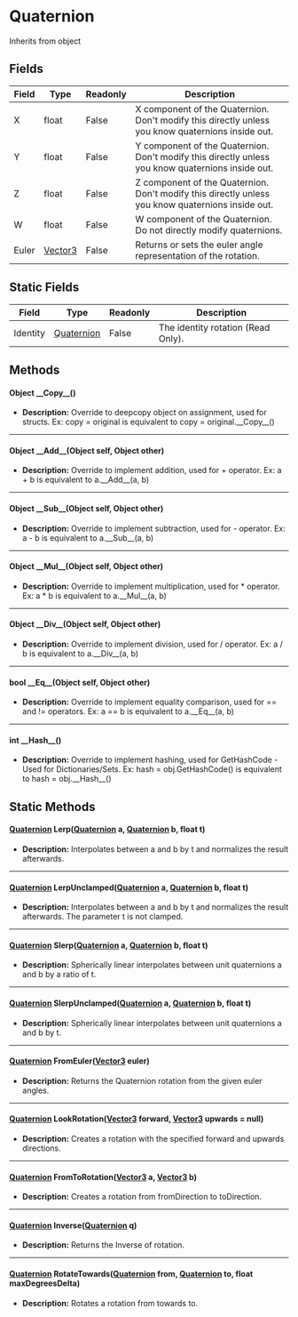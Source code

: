 # Quaternion
Inherits from object
## Fields
|Field|Type|Readonly|Description|
|---|---|---|---|
|X|float|False|X component of the Quaternion. Don't modify this directly unless you know quaternions inside out.|
|Y|float|False|Y component of the Quaternion. Don't modify this directly unless you know quaternions inside out.|
|Z|float|False|Z component of the Quaternion. Don't modify this directly unless you know quaternions inside out.|
|W|float|False|W component of the Quaternion. Do not directly modify quaternions.|
|Euler|[Vector3](../objects/Vector3.md)|False|Returns or sets the euler angle representation of the rotation.|
## Static Fields
|Field|Type|Readonly|Description|
|---|---|---|---|
|Identity|[Quaternion](../objects/Quaternion.md)|False|The identity rotation (Read Only).|
## Methods
#### Object \_\_Copy\_\_()
- **Description:** Override to deepcopy object on assignment, used for structs. Ex: copy = original is equivalent to copy = original.\_\_Copy\_\_()

---

#### Object \_\_Add\_\_(Object self, Object other)
- **Description:** Override to implement addition, used for + operator. Ex: a + b is equivalent to a.\_\_Add\_\_(a, b)

---

#### Object \_\_Sub\_\_(Object self, Object other)
- **Description:** Override to implement subtraction, used for - operator. Ex: a - b is equivalent to a.\_\_Sub\_\_(a, b)

---

#### Object \_\_Mul\_\_(Object self, Object other)
- **Description:** Override to implement multiplication, used for * operator. Ex: a * b is equivalent to a.\_\_Mul\_\_(a, b)

---

#### Object \_\_Div\_\_(Object self, Object other)
- **Description:** Override to implement division, used for / operator. Ex: a / b is equivalent to a.\_\_Div\_\_(a, b)

---

#### bool \_\_Eq\_\_(Object self, Object other)
- **Description:** Override to implement equality comparison, used for == and != operators. Ex: a == b is equivalent to a.\_\_Eq\_\_(a, b)

---

#### int \_\_Hash\_\_()
- **Description:** Override to implement hashing, used for GetHashCode - Used for Dictionaries/Sets. Ex: hash = obj.GetHashCode() is equivalent to hash = obj.\_\_Hash\_\_()
## Static Methods
#### [Quaternion](../objects/Quaternion.md) Lerp([Quaternion](../objects/Quaternion.md) a, [Quaternion](../objects/Quaternion.md) b, float t)
- **Description:** Interpolates between a and b by t and normalizes the result afterwards.

---

#### [Quaternion](../objects/Quaternion.md) LerpUnclamped([Quaternion](../objects/Quaternion.md) a, [Quaternion](../objects/Quaternion.md) b, float t)
- **Description:** Interpolates between a and b by t and normalizes the result afterwards. The parameter t is not clamped.

---

#### [Quaternion](../objects/Quaternion.md) Slerp([Quaternion](../objects/Quaternion.md) a, [Quaternion](../objects/Quaternion.md) b, float t)
- **Description:** Spherically linear interpolates between unit quaternions a and b by a ratio of t.

---

#### [Quaternion](../objects/Quaternion.md) SlerpUnclamped([Quaternion](../objects/Quaternion.md) a, [Quaternion](../objects/Quaternion.md) b, float t)
- **Description:** Spherically linear interpolates between unit quaternions a and b by t.

---

#### [Quaternion](../objects/Quaternion.md) FromEuler([Vector3](../objects/Vector3.md) euler)
- **Description:** Returns the Quaternion rotation from the given euler angles.

---

#### [Quaternion](../objects/Quaternion.md) LookRotation([Vector3](../objects/Vector3.md) forward, [Vector3](../objects/Vector3.md) upwards = null)
- **Description:** Creates a rotation with the specified forward and upwards directions.

---

#### [Quaternion](../objects/Quaternion.md) FromToRotation([Vector3](../objects/Vector3.md) a, [Vector3](../objects/Vector3.md) b)
- **Description:** Creates a rotation from fromDirection to toDirection.

---

#### [Quaternion](../objects/Quaternion.md) Inverse([Quaternion](../objects/Quaternion.md) q)
- **Description:** Returns the Inverse of rotation.

---

#### [Quaternion](../objects/Quaternion.md) RotateTowards([Quaternion](../objects/Quaternion.md) from, [Quaternion](../objects/Quaternion.md) to, float maxDegreesDelta)
- **Description:** Rotates a rotation from towards to.
